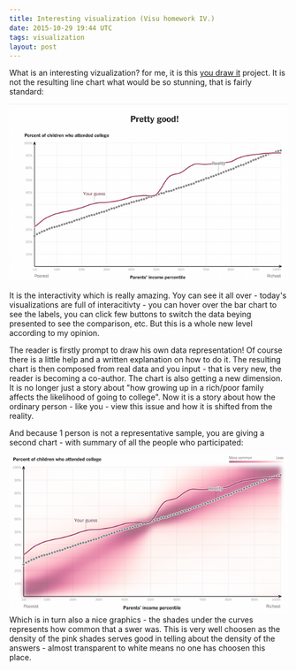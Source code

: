 ```yaml
---
title: Interesting visualization (Visu homework IV.)
date: 2015-10-29 19:44 UTC
tags: visualization
layout: post
---
```


What is an interesting vizualization? for me, it is this [you draw it](http://www.nytimes.com/interactive/2015/05/28/upshot/you-draw-it-how-family-income-affects-childrens-college-chances.html) project.
It is not the resulting line chart what would be so stunning, that is fairly standard:

![drawit](images/draw-it-1.png)

It is the interactivity which is really amazing. Yoy can see it all over - today's visualizations are full of interacitivty - you can hover over the bar chart to see the labels,
you can click few buttons to switch the data beying presented to see the comparison, etc. But this is a whole new level according to my opinion.

The reader is firstly prompt to draw his own data representation! Of course there is a little help and a written explanation on how to do it. The resulting chart is then composed 
from real data and you input - that is very new, the reader is becoming a co-author. The chart is also getting a new dimension. It is no longer just a story about "how growing up in a rich/poor family affects the likelihood of going to college".
Now it is a story about how the ordinary person - like you - view this issue and how it is shifted from the reality.

And because 1 person is not a representative sample, you are giving a second chart - with summary of all the people who participated:

![drawit](images/draw-it-2.png)
Which is in turn also a nice graphics - the shades under the curves represents how common that a swer was. This is very well choosen as the density of the pink shades serves good in telling about the density of the answers - almost transparent to white means no one has choosen this place. 


